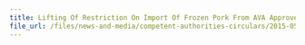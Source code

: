 ```yaml
---
title: Lifting Of Restriction On Import Of Frozen Pork From AVA Approved Establishment In Poland 
file_url: /files/news-and-media/competent-authorities-circulars/2015-05-22-CA.pdf
---
```

